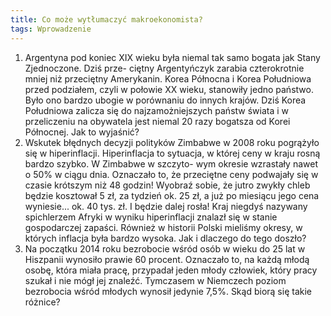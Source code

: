```yaml
---
title: Co może wytłumaczyć makroekonomista? 
tags: Wprowadzenie
---
```


1. Argentyna pod koniec XIX wieku była niemal tak samo bogata jak Stany Zjednoczone. Dziś prze- ciętny Argentyńczyk zarabia czterokrotnie mniej niż przeciętny Amerykanin. Korea Północna i Korea Południowa przed podziałem, czyli w połowie XX wieku, stanowiły jedno państwo. Było ono bardzo ubogie w porównaniu do innych krajów. Dziś Korea Południowa zalicza się do najzamożniejszych państw świata i w przeliczeniu na obywatela jest niemal 20 razy bogatsza od Korei Północnej. Jak to wyjaśnić? 
2. Wskutek błędnych decyzji polityków Zimbabwe w 2008 roku pogrążyło się w hiperinflacji. Hiperinflacja to sytuacja, w której ceny w kraju rosną bardzo szybko. W Zimbabwe w szczyto- wym okresie wzrastały nawet o 50% w ciągu dnia. Oznaczało to, że przeciętne ceny podwajały się w czasie krótszym niż 48 godzin! Wyobraź sobie, że jutro zwykły chleb będzie kosztował 5 zł, za tydzień ok. 25 zł, a już po miesiącu jego cena wyniesie... ok. 40 tys. zł. I będzie dalej rosła! Kraj niegdyś nazywany spichlerzem Afryki w wyniku hiperinflacji znalazł się w stanie gospodarczej zapaści. Również w historii Polski mieliśmy okresy, w których inflacja była bardzo wysoka. Jak i dlaczego do tego doszło? 
3. Na początku 2014 roku bezrobocie wśród osób w wieku do 25 lat w Hiszpanii wynosiło prawie 60 procent. Oznaczało to, na każdą młodą osobę, która miała pracę, przypadał jeden młody człowiek, który pracy szukał i nie mógł jej znaleźć. Tymczasem w Niemczech poziom bezrobocia wśród młodych wynosił jedynie 7,5%. Skąd biorą się takie różnice? 